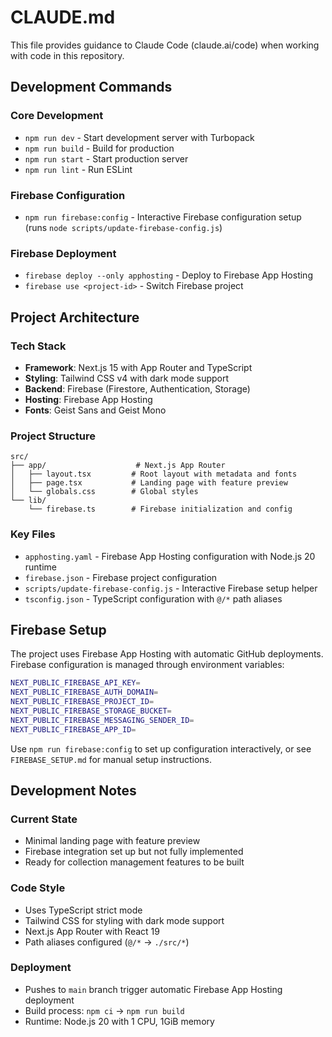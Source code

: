 # CLAUDE.md

This file provides guidance to Claude Code (claude.ai/code) when working with code in this repository.

## Development Commands

### Core Development
- `npm run dev` - Start development server with Turbopack
- `npm run build` - Build for production
- `npm run start` - Start production server
- `npm run lint` - Run ESLint

### Firebase Configuration
- `npm run firebase:config` - Interactive Firebase configuration setup (runs `node scripts/update-firebase-config.js`)

### Firebase Deployment
- `firebase deploy --only apphosting` - Deploy to Firebase App Hosting
- `firebase use <project-id>` - Switch Firebase project

## Project Architecture

### Tech Stack
- **Framework**: Next.js 15 with App Router and TypeScript
- **Styling**: Tailwind CSS v4 with dark mode support
- **Backend**: Firebase (Firestore, Authentication, Storage)
- **Hosting**: Firebase App Hosting
- **Fonts**: Geist Sans and Geist Mono

### Project Structure
```
src/
├── app/                    # Next.js App Router
│   ├── layout.tsx         # Root layout with metadata and fonts
│   ├── page.tsx           # Landing page with feature preview
│   └── globals.css        # Global styles
└── lib/
    └── firebase.ts        # Firebase initialization and config
```

### Key Files
- `apphosting.yaml` - Firebase App Hosting configuration with Node.js 20 runtime
- `firebase.json` - Firebase project configuration
- `scripts/update-firebase-config.js` - Interactive Firebase setup helper
- `tsconfig.json` - TypeScript configuration with `@/*` path aliases

## Firebase Setup

The project uses Firebase App Hosting with automatic GitHub deployments. Firebase configuration is managed through environment variables:

```bash
NEXT_PUBLIC_FIREBASE_API_KEY=
NEXT_PUBLIC_FIREBASE_AUTH_DOMAIN=
NEXT_PUBLIC_FIREBASE_PROJECT_ID=
NEXT_PUBLIC_FIREBASE_STORAGE_BUCKET=
NEXT_PUBLIC_FIREBASE_MESSAGING_SENDER_ID=
NEXT_PUBLIC_FIREBASE_APP_ID=
```

Use `npm run firebase:config` to set up configuration interactively, or see `FIREBASE_SETUP.md` for manual setup instructions.

## Development Notes

### Current State
- Minimal landing page with feature preview
- Firebase integration set up but not fully implemented
- Ready for collection management features to be built

### Code Style
- Uses TypeScript strict mode
- Tailwind CSS for styling with dark mode support
- Next.js App Router with React 19
- Path aliases configured (`@/*` → `./src/*`)

### Deployment
- Pushes to `main` branch trigger automatic Firebase App Hosting deployment
- Build process: `npm ci` → `npm run build`
- Runtime: Node.js 20 with 1 CPU, 1GiB memory